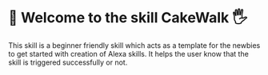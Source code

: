 # 🌟 Welcome to the skill CakeWalk  🖐
This skill is a beginner friendly skill which acts as a template for the newbies to get started with creation of Alexa skills.
It helps the user know that the skill is triggered successfully or not.